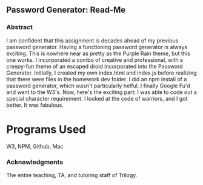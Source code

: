 ## Password Generator: Read-Me



### Abstract
I am confident that this assignment is decades ahead of my previous password generator. Having a functioning password generator is always exciting. This is nowhere near as pretty as the Purple Rain theme, but this one works. I incorporated a combo of creative and professional, with a creepy-fun theme of an escaped droid incorporated into the Password Generator. Initially, I created my own index.html and index.js before realizing that there were files in the homework dev folder. I did an npm install of a password generator, which wasn't particularly helful. I finally Google Fu'd and went to the W3's. Now, here's the exciting part: I was able to code out a special character requirement. I looked at the code of warriors, and I got better. It was fabulous.  

# Programs Used
W3, NPM, Github, Mac
### Acknowledgments
The entire teaching, TA, and tutoring staff of Trilogy. 

